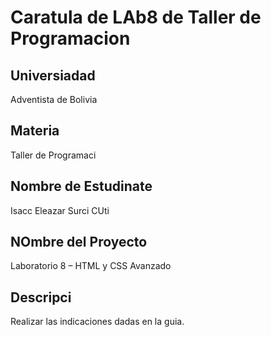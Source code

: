 # Caratula de LAb8 de Taller de Programacion
##  Universiadad
Adventista de Bolivia

## Materia
Taller de Programaci

## Nombre de Estudinate
Isacc Eleazar Surci CUti

## NOmbre del Proyecto
Laboratorio 8 – HTML y CSS Avanzado

## Descripci
Realizar las indicaciones dadas en la guia.
